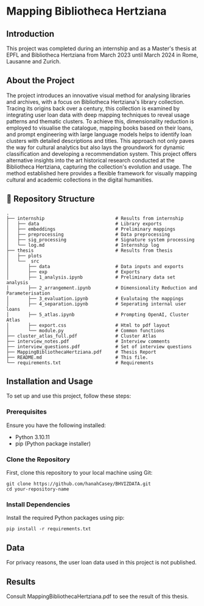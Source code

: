 # Mapping Bibliotheca Hertziana

## Introduction

This project was completed during an internship and as a Master's thesis at EPFL and Bibliotheca Hertziana from March 2023 until March 2024 in Rome, Lausanne and Zurich. 

## About the Project

The project introduces an innovative visual method for analysing libraries and archives, with a focus on Bibliotheca Hertziana's library collection. Tracing its origins back over a century, this collection is examined by integrating user loan data with deep mapping techniques to reveal usage patterns and thematic clusters. To achieve this, dimensionality reduction is employed to visualise the catalogue, mapping books based on their loans, and prompt engineering with large language models helps to identify loan clusters with detailed descriptions and titles. This approach not only paves the way for cultural analytics but also lays the groundwork for dynamic classification and developing a recommendation system. This project offers alternative insights into the art historical research conducted at the Bibliotheca Hertziana, capturing the collection's evolution and usage. The method established here provides a flexible framework for visually mapping cultural and academic collections in the digital humanities.


##  :file_folder: Repository Structure

```
.
├── internship                          # Results from internship
│   ├── data                            # Library exports
│   ├── embeddings                      # Preliminary mappings
│   ├── preprocessing                   # Data preprocessing
│   ├── sig_processing                  # Signature system processing
│   └── log.md                          # Internship log
├── thesis                              # Results from thesis 
│   ├── plots                           
│   └──  src
│       ├── data                        # Data inputs and exports
│       ├── exp                         # Exports 
│       ├── 1_analysis.ipynb            # Preliminary data set analysis
│       ├── 2_arrangement.ipynb         # Dimensionality Reduction and Parameterisation
│       ├── 3_evaluation.ipynb          # Evalutaing the mappings
│       ├── 4_separation.ipynb          # Seperating internal user loans
│       ├── 5_atlas.ipynb               # Prompting OpenAI, Cluster Atlas
│       ├── export.css                  # Html to pdf layout
│       └── module.py                   # Common functions
├── cluster_atlas_full.pdf              # Cluster Atlas
├── interview_notes.pdf                 # Interview comments
├── interview_questions.pdf             # Set of interview questions
├── MappingBibliothecaHertziana.pdf     # Thesis Report
├── README.md                           # This file. 
└── requirements.txt                    # Requirements
```

## Installation and Usage

To set up and use this project, follow these steps:

### Prerequisites

Ensure you have the following installed:
- Python 3.10.11
- pip (Python package installer)

### Clone the Repository

First, clone this repository to your local machine using Git:

```
git clone https://github.com/hanahCasey/BHVIZDATA.git
cd your-repository-name
```

### Install Dependencies

Install the required Python packages using pip:
```
pip install -r requirements.txt
```

## Data

For privacy reasons, the user loan data used in this project is not published. 

## Results

Consult MappingBibliothecaHertziana.pdf to see the result of this thesis. 

## 
